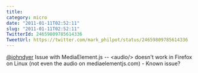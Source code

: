```yaml
---
title: 
category: micro
date: "2011-01-11T02:52:11"
slug: "2011-01-11T02:52:11"
TwitterId: 24659809785614336
TweetUrl: https://twitter.com/mark_philpot/status/24659809785614336
---
```


[@johndyer](https://twitter.com/johndyer) Issue with MediaElement.js --
&lt;audio/&gt; doesn't work in Firefox on Linux (not even the audio on
mediaelementjs.com) - Known issue?
